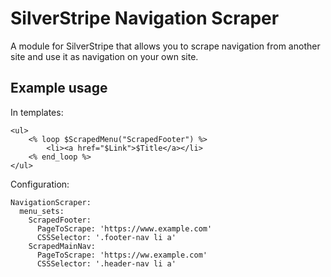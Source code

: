 # SilverStripe Navigation Scraper

A module for SilverStripe that allows you to scrape navigation from another site and use it as navigation on your own site.

## Example usage

In templates:

	<ul>
		<% loop $ScrapedMenu("ScrapedFooter") %>
			<li><a href="$Link">$Title</a></li>
		<% end_loop %>
	</ul>

Configuration:

	NavigationScraper:
	  menu_sets:
		ScrapedFooter:
		  PageToScrape: 'https://www.example.com'
		  CSSSelector: '.footer-nav li a'
		ScrapedMainNav:
		  PageToScrape: 'https://ww.example.com'
		  CSSSelector: '.header-nav li a'
